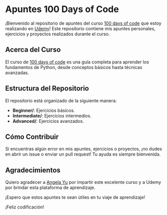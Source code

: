 # Apuntes 100 Days of Code

¡Bienvenido al repositorio de apuntes del curso [100 days of code](https://www.udemy.com/course/100-days-of-code/) que estoy realizando en [Udemy](https://www.udemy.com/)! Este repositorio contiene mis apuntes personales, ejercicios y proyectos realizados durante el curso.

## Acerca del Curso

El curso de [100 days of code](https://www.udemy.com/course/100-days-of-code/) es una guía completa para aprender los fundamentos de Python, desde conceptos básicos hasta técnicas avanzadas.

## Estructura del Repositorio

El repositorio está organizado de la siguiente manera:

- **Beginner/**: Ejercicios básicos.
- **Intermediate/**: Ejercicios intermedios.
- **Advanced/**: Ejercicios avanzados.

## Cómo Contribuir

Si encuentras algún error en mis apuntes, ejercicios o proyectos, ¡no dudes en abrir un issue o enviar un pull request! Tu ayuda es siempre bienvenida.

## Agradecimientos

Quiero agradecer a [Angela Yu](https://www.linkedin.com/in/angela-yu-963a584b/) por impartir este excelente curso y a Udemy por brindar esta plataforma de aprendizaje.

¡Espero que estos apuntes te sean útiles en tu viaje de aprendizaje!

¡Feliz codificación!
